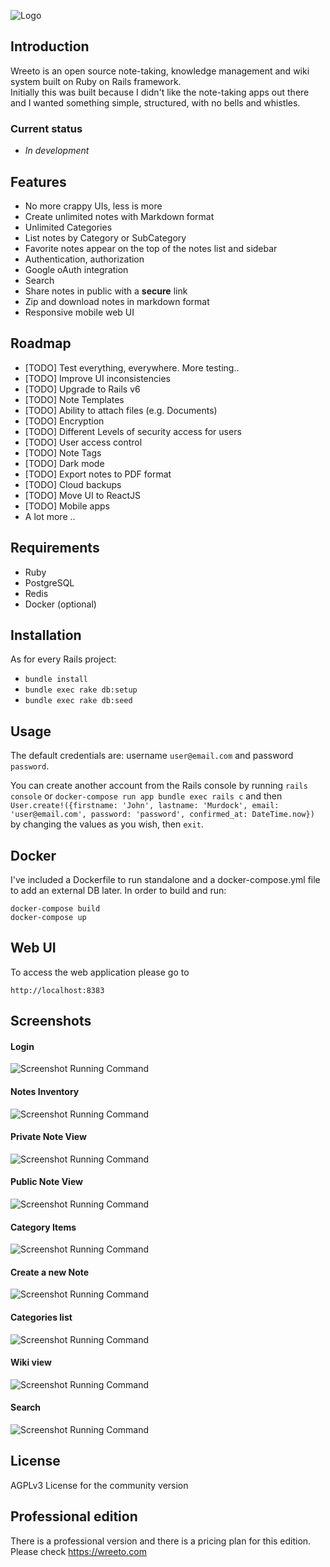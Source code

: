 ![Logo](/public/header_logo.png?raw=true)

## Introduction

Wreeto is an open source note-taking, knowledge management and wiki system built on Ruby on Rails framework.  
Initially this was built because I didn't like the note-taking apps out there and I wanted something simple, structured, with no bells and whistles.

### Current status
* _In development_

## Features

- No more crappy UIs, less is more
- Create unlimited notes with Markdown format
- Unlimited Categories
- List notes by Category or SubCategory
- Favorite notes appear on the top of the notes list and sidebar
- Authentication, authorization 
- Google oAuth integration
- Search
- Share notes in public with a __secure__ link
- Zip and download notes in markdown format
- Responsive mobile web UI

## Roadmap

- [TODO] Test everything, everywhere. More testing..
- [TODO] Improve UI inconsistencies
- [TODO] Upgrade to Rails v6
- [TODO] Note Templates
- [TODO] Ability to attach files (e.g. Documents)
- [TODO] Encryption
- [TODO] Different Levels of security access for users
- [TODO] User access control
- [TODO] Note Tags
- [TODO] Dark mode
- [TODO] Export notes to PDF format
- [TODO] Cloud backups
- [TODO] Move UI to ReactJS
- [TODO] Mobile apps
- A lot more ..

## Requirements

- Ruby
- PostgreSQL
- Redis
- Docker (optional)

## Installation

As for every Rails project:
- `bundle install`
- `bundle exec rake db:setup`
- `bundle exec rake db:seed`

## Usage

The default credentials are: username `user@email.com` and password `password`.

You can create another account from the Rails console by running `rails console` or `docker-compose run app bundle exec rails c` and then
`User.create!({firstname: 'John', lastname: 'Murdock', email: 'user@email.com', password: 'password', confirmed_at: DateTime.now})` by changing the values as you wish, then `exit`. 

## Docker

I've included a Dockerfile to run standalone and a docker-compose.yml file to add an external DB later. In order to build and run:

```
docker-compose build
docker-compose up
```

## Web UI

To access the web application please go to

```
http://localhost:8383
```

## Screenshots

#### Login
![Screenshot Running Command](/public/screenshots/scr_1.png?raw=true)

#### Notes Inventory
![Screenshot Running Command](/public/screenshots/scr_2.png?raw=true)

#### Private Note View
![Screenshot Running Command](/public/screenshots/scr_3.png?raw=true)

#### Public Note View
![Screenshot Running Command](/public/screenshots/scr_4.png?raw=true)

#### Category Items
![Screenshot Running Command](/public/screenshots/scr_5.png?raw=true)

#### Create a new Note 
![Screenshot Running Command](/public/screenshots/scr_6.png?raw=true)

#### Categories list
![Screenshot Running Command](/public/screenshots/scr_7.png?raw=true)

#### Wiki view
![Screenshot Running Command](/public/screenshots/scr_8.png?raw=true)

#### Search
![Screenshot Running Command](/public/screenshots/scr_9.png?raw=true)

## License

AGPLv3 License for the community version 

## Professional edition 

There is a professional version and there is a pricing plan for this edition. Please check https://wreeto.com 